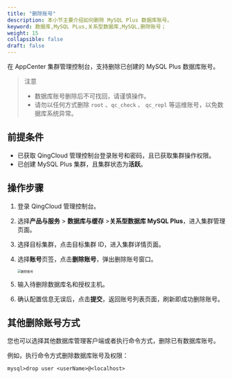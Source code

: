 ```yaml
---
title: "删除账号"
description: 本小节主要介绍如何删除 MySQL Plus 数据库账号。 
keyword: 数据库,MySQL PLus,关系型数据库,MySQL,删除账号；
weight: 15
collapsible: false
draft: false
---
```




在 AppCenter 集群管理控制台，支持删除已创建的 MySQL Plus 数据库账号。

> 注意
> - 数据库账号删除后不可找回，请谨慎操作。
> - 请勿以任何方式删除 `root` 、`qc_check` 、 `qc_repl` 等运维账号，以免数据库系统异常。


## 前提条件

- 已获取 QingCloud 管理控制台登录账号和密码，且已获取集群操作权限。
- 已创建 MySQL Plus 集群，且集群状态为**活跃**。

## 操作步骤

1. 登录 QingCloud 管理控制台。
2. 选择**产品与服务** > **数据库与缓存** >**关系型数据库 MySQL Plus**，进入集群管理页面。
3. 选择目标集群，点击目标集群 ID，进入集群详情页面。
4. 选择**账号**页签，点击**删除账号**，弹出删除账号窗口。
   
   <img src="../../../_images/del_user.png" alt="删除账号" style="zoom:50%;" />

5. 输入待删除数据库名和授权主机。
6. 确认配置信息无误后，点击**提交**，返回账号列表页面，刷新即成功删除账号。

## 其他删除账号方式

您也可以选择其他数据库管理客户端或者执行命令方式，删除已有数据库账号。

例如，执行命令方式删除数据库账号及权限：

 ```
 mysql>drop user <userName>@<localhost> 
 ```
 